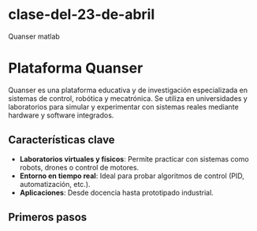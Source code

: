 # clase-del-23-de-abril
Quanser matlab
# Plataforma Quanser

Quanser es una plataforma educativa y de investigación especializada en sistemas de control, robótica y mecatrónica. Se utiliza en universidades y laboratorios para simular y experimentar con sistemas reales mediante hardware y software integrados.

## Características clave
- **Laboratorios virtuales y físicos**: Permite practicar con sistemas como robots, drones o control de motores.
- **Entorno en tiempo real**: Ideal para probar algoritmos de control (PID, automatización, etc.).
- **Aplicaciones**: Desde docencia hasta prototipado industrial.

## Primeros pasos
